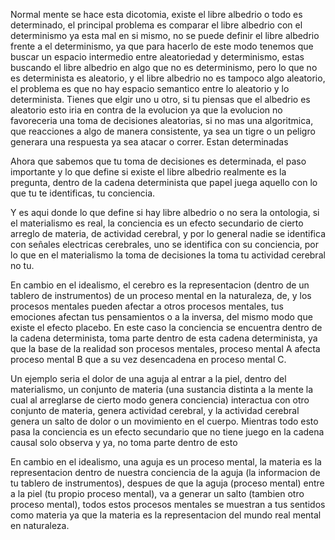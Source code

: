 Normal mente se hace esta dicotomia, existe el libre albedrio o todo es determinado, el principal problema es comparar el libre albedrio con el determinismo ya esta mal en si mismo, no se puede definir el libre albedrio frente a el determinismo, ya que para hacerlo de este modo tenemos que buscar un espacio intermedio entre aleatoriedad y determinismo, estas buscando el libre albedrio en algo que no es determinismo, pero lo que no es determinista es aleatorio, y el libre albedrio no es tampoco algo aleatorio, el problema es que no hay espacio semantico entre lo aleatorio y lo determinista. Tienes que elgir uno u otro, si tu piensas que el albedrio es aleatorio esto iria en contra de la evolucion ya que la evolucion no favoreceria una toma de decisiones aleatorias, si no mas una algoritmica, que reacciones a algo de manera consistente, ya sea un tigre o un peligro generara una respuesta ya sea atacar o correr. Estan determinadas

Ahora que sabemos que tu toma de decisiones es determinada, el paso importante y lo que define si existe el libre albedrio realmente es la pregunta, dentro de la cadena determinista que papel juega aquello con lo que tu te identificas, tu conciencia.

Y es aqui donde lo que define si hay libre albedrio o no sera la ontologia, si el materialismo es real, la conciencia es un efecto secundario de cierto arreglo de materia, de actividad cerebral, y por lo general nadie se identifica con señales electricas cerebrales, uno se identifica con su conciencia, por lo que en el materialismo la toma de decisiones la toma tu actividad cerebral no tu.

En cambio en el idealismo, el cerebro es la representacion (dentro de un tablero de instrumentos) de un proceso mental en la naturaleza, de, y los procesos mentales pueden afectar a otros procesos mentales, tus emociones afectan tus pensamientos o a la inversa, del mismo modo que existe el efecto placebo. En este caso la conciencia se encuentra dentro de la cadena determinista, toma parte dentro de esta cadena determinista, ya que la base de la realidad son procesos mentales, proceso mental A afecta proceso mental B que a su vez desencadena en proceso mental C.

Un ejemplo seria el dolor de una aguja al entrar a la piel, dentro del materialismo, un conjunto de materia (una sustancia distinta a la mente la cual al arreglarse de cierto modo genera conciencia) interactua con otro conjunto de materia, genera actividad cerebral, y la actividad cerebral genera un salto de dolor o un movimiento en el cuerpo. Mientras todo esto pasa la conciencia es un efecto secundario que no tiene juego en la cadena causal solo observa y ya, no toma parte dentro de esto

En cambio en el idealismo, una aguja es un proceso mental, la materia es la representacion dentro de nuestra conciencia de la aguja (la informacion de tu tablero de instrumentos), despues de que la aguja (proceso mental) entre a la piel (tu propio proceso mental), va a generar un salto (tambien otro proceso mental), todos estos procesos mentales se muestran a tus sentidos como materia ya que la materia es la representacion del mundo real mental en naturaleza.

